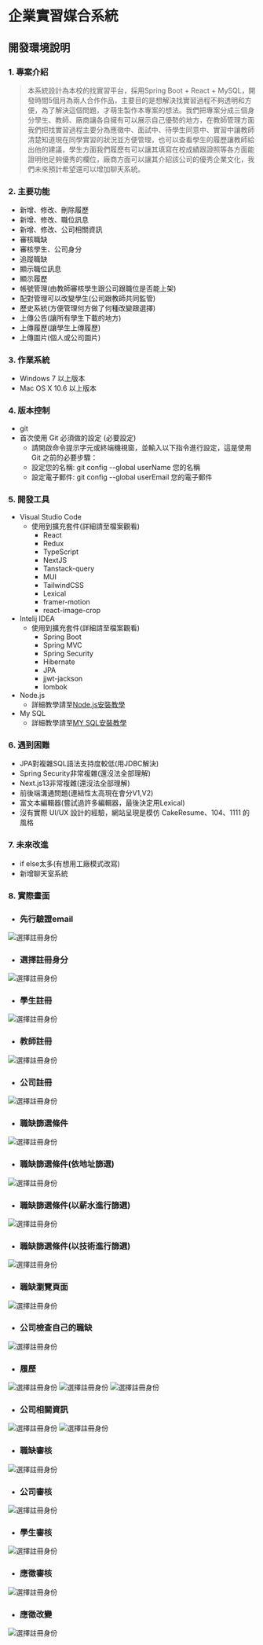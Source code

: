 # 企業實習媒合系統
## 開發環境說明
### 1. 專案介紹
> 本系統設計為本校的找實習平台，採用Spring Boot + React + MySQL，開發時間5個月為兩人合作作品，主要目的是想解決找實習過程不夠透明和方便，為了解決這個問題，才萌生製作本專案的想法。我們把專案分成三個身分學生、教師、廠商讓各自擁有可以展示自己優勢的地方，在教師管理方面我們把找實習過程主要分為應徵中、面試中、待學生同意中、實習中讓教師清楚知道現在同學實習的狀況並方便管理，也可以查看學生的履歷讓教師給出他的建議，學生方面我們履歷有可以讓其填寫在校成績跟證照等各方面能證明他足夠優秀的欄位，廠商方面可以讓其介紹該公司的優秀企業文化，我們未來預計希望還可以增加聊天系統。
### 2. 主要功能
- 新增、修改、刪除履歷
- 新增、修改、職位訊息
- 新增、修改、公司相關資訊
- 審核職缺
- 審核學生、公司身分
- 追蹤職缺
- 顯示職位訊息
- 顯示履歷
- 帳號管理(由教師審核學生跟公司跟職位是否能上架)
- 配對管理可以改變學生(公司跟教師共同監管)
- 歷史系統(方便管理何方做了何種改變跟選擇)
- 上傳公告(讓所有學生下載的地方)
- 上傳履歷(讓學生上傳履歷)
- 上傳圖片(個人或公司圖片)
### 3. 作業系統
- Windows 7 以上版本 
- Mac OS X 10.6 以上版本
### 4. 版本控制
- git
- 首次使用 Git 必須做的設定 (必要設定)
    - 請開啟命令提示字元或終端機視窗，並輸入以下指令進行設定，這是使用 Git 之前的必要步驟：
    - 設定您的名稱: git config --global userName 您的名稱
    - 設定電子郵件: git config --global userEmail 您的電子郵件
### 5. 開發工具
- Visual Studio Code
  - 使用到擴充套件(詳細請至檔案觀看)
    - React
    - Redux
    - TypeScript   
    - NextJS
    - Tanstack-query
    - MUI
    - TailwindCSS
    - Lexical
    - framer-motion
    - react-image-crop
- Intelij IDEA
  - 使用到擴充套件(詳細請至檔案觀看)
    - Spring Boot
    - Spring MVC
    - Spring Security
    - Hibernate
    - JPA
    - jjwt-jackson
    - lombok
- Node.js 
  - 詳細教學請至[Node.js安裝教學](https://dotblogs.com.tw/jamestsai/2022/03/13/Install-nodejs-and-npm-on-Windows)
- My SQL
  - 詳細教學請至[MY SQL安裝教學](https://ithelp.ithome.com.tw/articles/10259766)
### 6. 遇到困難
- JPA對複雜SQL語法支持度較低(用JDBC解決)
- Spring Security非常複雜(還沒法全部理解)
- Next.js13非常複雜(還沒法全部理解)
- 前後端溝通問題(連結性太高現在會分V1,V2)
- 富文本編輯器(嘗試過許多編輯器，最後決定用Lexical)
- 沒有實際 UI/UX 設計的經驗，網站呈現是模仿 CakeResume、104、1111 的風格
### 7. 未來改進
- if else太多(有想用工廠模式改寫)
- 新增聊天室系統

### 8. 實際畫面
- ### 先行驗證email
![選擇註冊身份]("/../新版實際畫面/註冊1.png)
- ### 選擇註冊身分
![選擇註冊身份]("/../新版實際畫面/選擇註冊身份.png)
- ### 學生註冊
![選擇註冊身份]("/../新版實際畫面/學生註冊.png)
- ### 教師註冊
![選擇註冊身份]("/../新版實際畫面/教師註冊.png)
- ### 公司註冊
![選擇註冊身份]("/../新版實際畫面/公司註冊.png)
- ### 職缺篩選條件
![選擇註冊身份]("/../新版實際畫面/SearchFilter1.png)
- ### 職缺篩選條件(依地址篩選)
![選擇註冊身份]("/../新版實際畫面/SearchFilter2.png)
- ### 職缺篩選條件(以薪水進行篩選)
![選擇註冊身份]("/../新版實際畫面/SearchFilter3.png)
- ### 職缺篩選條件(以技術進行篩選)
![選擇註冊身份]("/../新版實際畫面/SearchFilter4.png)
- ### 職缺瀏覽頁面
![選擇註冊身份]("/../新版實際畫面/職缺瀏覽頁面.png)
- ### 公司檢查自己的職缺
![選擇註冊身份]("/../新版實際畫面/公司職缺1.jpg)
- ### 履歷
![選擇註冊身份]("/../新版實際畫面/履歷1.jpg)
![選擇註冊身份]("/../新版實際畫面/履歷2.jpg)
![選擇註冊身份]("/../新版實際畫面/履歷3.jpg)
- ### 公司相關資訊
![選擇註冊身份]("/../新版實際畫面/公司關於1.jpg)
![選擇註冊身份]("/../新版實際畫面/公司關於2.jpg)
- ### 職缺審核
![選擇註冊身份]("/../新版實際畫面/職缺審核.jpg)
- ### 公司審核
![選擇註冊身份]("/../新版實際畫面/公司審核.jpg)
- ### 學生審核
![選擇註冊身份]("/../新版實際畫面/學生審核.jpg)
- ### 應徵審核
![選擇註冊身份]("/../新版實際畫面/應徵審核.jpg)
- ### 應徵改變
![選擇註冊身份]("/../新版實際畫面/應徵改變.jpg)
